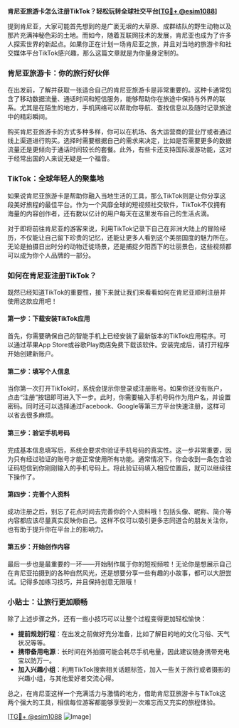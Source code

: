 **肯尼亚旅游卡怎么注册TikTok？轻松玩转全球社交平台[[TG💪+ @esim1088](https://t.me/s/esim1088)]**

提到肯尼亚，大家可能首先想到的是广袤无垠的大草原、成群结队的野生动物以及那片充满神秘色彩的土地。而如今，随着互联网技术的发展，肯尼亚也成为了许多人探索世界的新起点。如果你正在计划一场肯尼亚之旅，并且对当地的旅游卡和社交媒体平台TikTok感兴趣，那么这篇文章就是为你量身定制的。

### 肯尼亚旅游卡：你的旅行好伙伴

在出发前，了解并获取一张适合自己的肯尼亚旅游卡是非常重要的。这种卡通常包含了移动数据流量、通话时间和短信服务，能够帮助你在旅途中保持与外界的联系。尤其是在陌生的地方，手机网络可以帮助你导航、查找信息以及随时记录旅途中的精彩瞬间。

购买肯尼亚旅游卡的方式多种多样，你可以在机场、各大运营商的营业厅或者通过线上渠道进行购买。选择时需要根据自己的需求来决定，比如是否需要更多的数据流量还是更倾向于通话时间较长的套餐。此外，有些卡还支持国际漫游功能，这对于经常出国的人来说无疑是一个福音。

### TikTok：全球年轻人的聚集地

如果说肯尼亚旅游卡是帮助你融入当地生活的工具，那么TikTok则是让你分享这段美好旅程的最佳平台。作为一个风靡全球的短视频社交软件，TikTok不仅拥有海量的内容创作者，还有数以亿计的用户每天在这里发布自己的生活点滴。

对于即将前往肯尼亚的游客来说，利用TikTok记录下自己在非洲大陆上的冒险经历，不仅能让自己留下珍贵的记忆，还能让更多人看到这个美丽国度的魅力所在。无论是拍摄日出时分的动物迁徙场景，还是捕捉夕阳西下的壮丽景色，这些视频都可以成为你个人品牌的一部分。

### 如何在肯尼亚注册TikTok？

既然已经知道TikTok的重要性，接下来就让我们来看看如何在肯尼亚顺利注册并使用这款应用吧！

#### 第一步：下载安装TikTok应用
首先，你需要确保自己的智能手机上已经安装了最新版本的TikTok应用程序。可以通过苹果App Store或谷歌Play商店免费下载该软件。安装完成后，请打开程序开始创建新账户。

#### 第二步：填写个人信息
当你第一次打开TikTok时，系统会提示你登录或注册账号。如果你还没有账户，点击“注册”按钮即可进入下一步。此时，你需要输入手机号码作为用户名，并设置密码。同时还可以选择通过Facebook、Google等第三方平台快速注册，这样可以省去很多麻烦。

#### 第三步：验证手机号码
完成基本信息填写后，系统会要求你验证手机号码的真实性。这一步非常重要，因为只有经过验证的账号才能正常使用所有功能。通常情况下，你会收到一条包含验证码短信到你刚刚输入的手机号码上。将此验证码填入相应位置后，就可以继续往下操作了。

#### 第四步：完善个人资料
成功注册之后，别忘了花点时间去完善你的个人资料哦！包括头像、昵称、简介等内容都应该尽量真实反映你自己。这样不仅可以吸引更多志同道合的朋友关注你，也有助于提升你在平台上的影响力。

#### 第五步：开始创作内容
最后一步也是最重要的一环——开始制作属于你的短视频啦！无论你是想展示自己在肯尼亚拍摄到的各种自然风光，还是想要分享一些有趣的小故事，都可以大胆尝试。记得多加练习技巧，并且保持创意无限哦！

### 小贴士：让旅行更加顺畅
除了上述步骤之外，还有一些小技巧可以让整个过程变得更加轻松愉快：
- **提前规划行程**：在出发之前做好充分准备，比如了解目的地的文化习俗、天气状况等等。
- **携带备用电源**：长时间在外拍摄可能会耗尽手机电量，因此建议随身携带充电宝以防万一。
- **加入兴趣小组**：利用TikTok搜索相关话题标签，加入一些关于旅行或者摄影的兴趣小组，与其他爱好者交流心得。

总之，在肯尼亚这样一个充满活力与激情的地方，借助肯尼亚旅游卡与TikTok这两个强大的工具，相信每位游客都能够享受到一次难忘而又充实的旅程体验。

[[TG💪+ @esim1088](https://t.me/s/esim1088) ![Image](https://i.postimg.cc/4NQfJmqS/Snipaste-2025-05-13-00-14-12.png)]